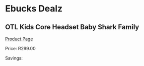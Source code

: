 
# Ebucks Dealz
## OTL Kids Core Headset Baby Shark Family
[Product Page](https://www.ebucks.com/web/shop/productSelected.do?prodId=1230768173&catId=1193873409)

Price: R299.00

Savings: 


	